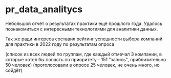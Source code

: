 # pr_data_analitycs

Небольшой отчёт о результатах практики ещё прошлого года. Удалось познакомиться с интересными технологиями для аналитики данных.

Так же ради интереса составил рейтинг успешности выбора компаний для практики в 2022 году по результатам опроса 

(список из всех людей по группам, где каждый отмечал 3 компании, в которые хотел бы попасть по приоритету - 151 "запись", приблизительно 50 человек)
(проголосовали в опросе 25 человек, не очень много, но сойдёт)
